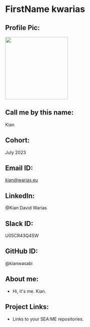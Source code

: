 # FirstName kwarias
## Profile Pic: 
<a> <img src="https://avatars.githubusercontent.com/u/55065075?v=4" height="auto" width="200" > </a>
## Call me by this name: 
Kian
## Cohort: 
July 2023
## Email ID: 
kian@warias.eu
## LinkedIn: 
@Kian David Warias
## Slack ID: 
U05CR43Q4SW
## GitHub ID: 
@kianwasabi 
## About me: 
- Hi, it's me. Kian.
## Project Links:
- Links to your SEA:ME repositories.

